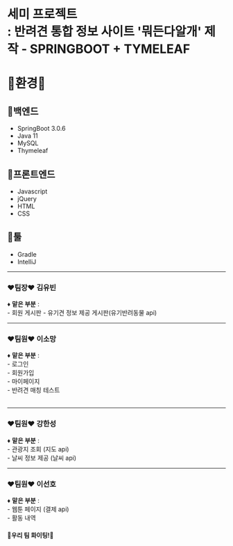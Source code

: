 # 세미 프로젝트<br> : 반려견 통합 정보 사이트 '뭐든다알개' 제작 - SPRINGBOOT + TYMELEAF

<div>
 <h1>🎈환경🎈</h1>

<h2>🏓백엔드</h2>
<ul>
 <li>SpringBoot 3.0.6</li>
 <li>Java 11</li>
 <li>MySQL</li>
 <li>Thymeleaf</li>
</ul>

<h2>🎾프론트엔드</h2>
<ul>
  <li>Javascript</li>
  <li>jQuery</li>
  <li>HTML</li>
  <li>CSS</li>
</ul>

<h2>🏸툴</h2>
<ul>
 <li>Gradle</li>
 <li>IntelliJ</li>
</ul>

</div>

<hr>
<h3>❤팀장❤ 김유빈</h3>
 <p>♦ <b>맡은 부분</b> : </br>
  - 회원 게시판
  - 유기견 정보 제공 게시판(유기반려동물 api)
 </p>
  <hr>
<h3>❤팀원❤ 이소망</h3>
 <p>♦ <b>맡은 부분</b> : </br>
  - 로그인 </br>
  - 회원가입 </br>
  - 마이페이지 </br>
  - 반려견 매칭 테스트 </br>
  </br>
 </p>   
 <hr>
<h3>❤팀원❤ 강한성</h3>
 <p>♦ <b>맡은 부분</b> : </br>
 - 관광지 조회 (지도 api) </br>
 - 날씨 정보 제공 (날씨 api) </br>
 
 </p>
 <hr>
<h3>❤팀원❤ 이선호</h3>
 <p>♦ <b>맡은 부분</b> : </br>
 - 웹툰 페이지 (결제 api)</br>
 - 활동 내역 
 </p>

 <h4>🎈우리 팀 화이팅!🎈</h4>

